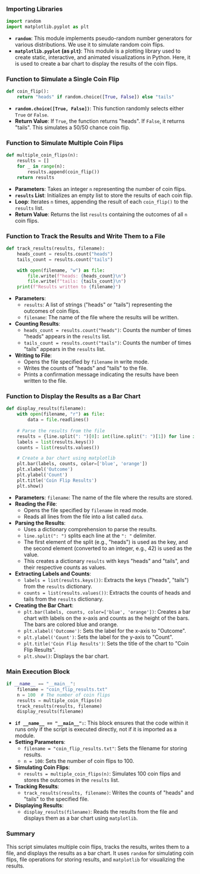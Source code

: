 
### Importing Libraries
```python
import random
import matplotlib.pyplot as plt
```
- **`random`**: This module implements pseudo-random number generators for various distributions. We use it to simulate random coin flips.
- **`matplotlib.pyplot` (as `plt`)**: This module is a plotting library used to create static, interactive, and animated visualizations in Python. Here, it is used to create a bar chart to display the results of the coin flips.

### Function to Simulate a Single Coin Flip
```python
def coin_flip():
    return "heads" if random.choice([True, False]) else "tails"
```
- **`random.choice([True, False])`**: This function randomly selects either `True` or `False`.
- **Return Value**: If `True`, the function returns "heads". If `False`, it returns "tails". This simulates a 50/50 chance coin flip.

### Function to Simulate Multiple Coin Flips
```python
def multiple_coin_flips(n):
    results = []
    for _ in range(n):
        results.append(coin_flip())
    return results
```
- **Parameters**: Takes an integer `n` representing the number of coin flips.
- **`results` List**: Initializes an empty list to store the results of each coin flip.
- **Loop**: Iterates `n` times, appending the result of each `coin_flip()` to the `results` list.
- **Return Value**: Returns the list `results` containing the outcomes of all `n` coin flips.

### Function to Track the Results and Write Them to a File
```python
def track_results(results, filename):
    heads_count = results.count("heads")
    tails_count = results.count("tails")

    with open(filename, "w") as file:
        file.write(f"heads: {heads_count}\n")
        file.write(f"tails: {tails_count}\n")
    print(f"Results written to {filename}")
```
- **Parameters**: 
  - `results`: A list of strings ("heads" or "tails") representing the outcomes of coin flips.
  - `filename`: The name of the file where the results will be written.
- **Counting Results**:
  - `heads_count = results.count("heads")`: Counts the number of times "heads" appears in the `results` list.
  - `tails_count = results.count("tails")`: Counts the number of times "tails" appears in the `results` list.
- **Writing to File**:
  - Opens the file specified by `filename` in write mode.
  - Writes the counts of "heads" and "tails" to the file.
  - Prints a confirmation message indicating the results have been written to the file.

### Function to Display the Results as a Bar Chart
```python
def display_results(filename):
    with open(filename, "r") as file:
        data = file.readlines()
    
    # Parse the results from the file
    results = {line.split(": ")[0]: int(line.split(": ")[1]) for line in data}
    labels = list(results.keys())
    counts = list(results.values())

    # Create a bar chart using matplotlib
    plt.bar(labels, counts, color=['blue', 'orange'])
    plt.xlabel('Outcome')
    plt.ylabel('Count')
    plt.title('Coin Flip Results')
    plt.show()
```
- **Parameters**: `filename`: The name of the file where the results are stored.
- **Reading the File**:
  - Opens the file specified by `filename` in read mode.
  - Reads all lines from the file into a list called `data`.
- **Parsing the Results**:
  - Uses a dictionary comprehension to parse the results.
  - `line.split(": ")` splits each line at the `": "` delimiter.
  - The first element of the split (e.g., "heads") is used as the key, and the second element (converted to an integer, e.g., 42) is used as the value.
  - This creates a dictionary `results` with keys "heads" and "tails", and their respective counts as values.
- **Extracting Labels and Counts**:
  - `labels = list(results.keys())`: Extracts the keys ("heads", "tails") from the `results` dictionary.
  - `counts = list(results.values())`: Extracts the counts of heads and tails from the `results` dictionary.
- **Creating the Bar Chart**:
  - `plt.bar(labels, counts, color=['blue', 'orange'])`: Creates a bar chart with labels on the x-axis and counts as the height of the bars. The bars are colored blue and orange.
  - `plt.xlabel('Outcome')`: Sets the label for the x-axis to "Outcome".
  - `plt.ylabel('Count')`: Sets the label for the y-axis to "Count".
  - `plt.title('Coin Flip Results')`: Sets the title of the chart to "Coin Flip Results".
  - `plt.show()`: Displays the bar chart.

### Main Execution Block
```python
if __name__ == "__main__":
    filename = "coin_flip_results.txt" 
    n = 100  # The number of coin flips
    results = multiple_coin_flips(n)
    track_results(results, filename)
    display_results(filename)
```
- **`if __name__ == "__main__":`**: This block ensures that the code within it runs only if the script is executed directly, not if it is imported as a module.
- **Setting Parameters**:
  - `filename = "coin_flip_results.txt"`: Sets the filename for storing results.
  - `n = 100`: Sets the number of coin flips to 100.
- **Simulating Coin Flips**:
  - `results = multiple_coin_flips(n)`: Simulates 100 coin flips and stores the outcomes in the `results` list.
- **Tracking Results**:
  - `track_results(results, filename)`: Writes the counts of "heads" and "tails" to the specified file.
- **Displaying Results**:
  - `display_results(filename)`: Reads the results from the file and displays them as a bar chart using `matplotlib`.

### Summary
This script simulates multiple coin flips, tracks the results, writes them to a file, and displays the results as a bar chart. It uses `random` for simulating coin flips, file operations for storing results, and `matplotlib` for visualizing the results.